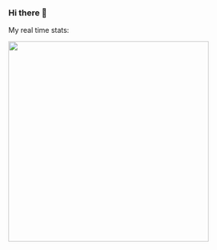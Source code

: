 ### Hi there 👋

<!--
**Karim-53/Karim-53** is a ✨ _special_ ✨ repository because its `README.md` (this file) appears on your GitHub profile.

Here are some ideas to get you started:

- 🔭 I’m currently working on ...
- 🌱 I’m currently learning ...
- 👯 I’m looking to collaborate on ...
- 🤔 I’m looking for help with ...
- 💬 Ask me about ...
- 📫 How to reach me: ...
- 😄 Pronouns: ...
- ⚡ Fun fact: ...
-->


My real time stats:

<img src="https://wakatime.com/share/@42934562-2c55-4e3d-aeee-aec9d467fa98/6387e6ad-270f-4291-9386-9632d2852590.png" height="400" />
